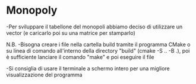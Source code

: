 # Monopoly
-Per sviluppare il tabellone del monopoli abbiamo deciso di utilizzare un vector
(e caricarlo poi su una matrice per stamparlo)

N.B.
-Bisogna creare i file nella cartella build tramite il programma CMake o su linea di comando all'interno della directory "build" (cmake -S .. -B .), poi è sufficiente lanciare il comando "make" e poi eseguire il file

-Si consiglia di usare il terminale a schermo intero per una migliore visualizzazione del programma
